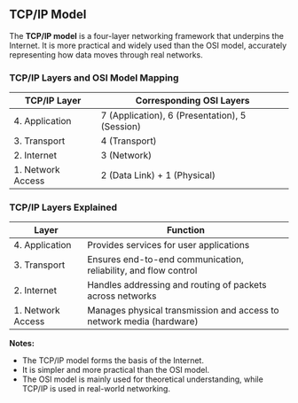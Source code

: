## TCP/IP Model

The **TCP/IP model** is a four-layer networking framework that underpins the Internet. It is more practical and widely used than the OSI model, accurately representing how data moves through real networks.

### TCP/IP Layers and OSI Model Mapping

| TCP/IP Layer      | Corresponding OSI Layers                                 |
|-------------------|---------------------------------------------------------|
| 4. Application    | 7 (Application), 6 (Presentation), 5 (Session)          |
| 3. Transport      | 4 (Transport)                                           |
| 2. Internet       | 3 (Network)                                             |
| 1. Network Access | 2 (Data Link) + 1 (Physical)                            |

### TCP/IP Layers Explained

| Layer             | Function                                                                 |
|-------------------|-------------------------------------------------------------------------|
| 4. Application    | Provides services for user applications                                 |
| 3. Transport      | Ensures end-to-end communication, reliability, and flow control         |
| 2. Internet       | Handles addressing and routing of packets across networks               |
| 1. Network Access | Manages physical transmission and access to network media (hardware)    |

**Notes:**
- The TCP/IP model forms the basis of the Internet.
- It is simpler and more practical than the OSI model.
- The OSI model is mainly used for theoretical understanding, while TCP/IP is used in real-world networking.
